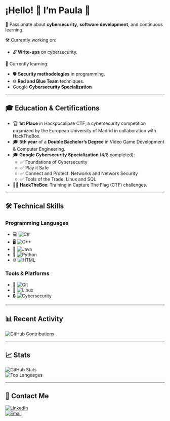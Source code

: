 # ¡Hello! 👋 I’m Paula 🌟  

🎯 Passionate about **cybersecurity**, **software development**, and continuous learning.  

🛠️ Currently working on:  
- 🔓 **Write-ups** on cybersecurity.  

🌱 Currently learning:  
- 🛡️ **Security methodologies** in programming.  
- 🌐 **Red and Blue Team** techniques.
- Google **Cybersecurity Specialization**

---

## 🎓 Education & Certifications  
- 🏆 **1st Place** in Hackpocalipse CTF, a cybersecurity competition organized by the European University of Madrid in collaboration with HackTheBox.
- 🎓 **5th year** of a **Double Bachelor’s Degree** in Video Game Development & Computer Engineering.  
- 🎓 **Google Cybersecurity Specialization** (4/8 completed):  
  - ✅ Foundations of Cybersecurity  
  - ✅ Play it Safe
  - ✅ Connect and Protect: Networks and Network Security
  - ✅ Tools of the Trade: Linux and SQL
- 🧑‍💻 **HackTheBox**: Training in Capture The Flag (CTF) challenges.  

---

## 🛠️ Technical Skills  
### Programming Languages  
- 💻 ![C#](https://img.shields.io/badge/-CSharp-239120?style=flat-square&logo=csharp&logoColor=white)  
- 🖥️ ![C++](https://img.shields.io/badge/-C++-00599C?style=flat-square&logo=cplusplus&logoColor=white)  
- 🌟 ![Java](https://img.shields.io/badge/-Java-007396?style=flat-square&logo=java&logoColor=white)  
- 🐍 ![Python](https://img.shields.io/badge/-Python-3776AB?style=flat-square&logo=python&logoColor=white)  
- 🌐 ![HTML](https://img.shields.io/badge/-HTML-E34F26?style=flat-square&logo=html5&logoColor=white)  

### Tools & Platforms  
- 🔧 ![Git](https://img.shields.io/badge/-Git-F05032?style=flat-square&logo=git&logoColor=white)  
- 🐧 ![Linux](https://img.shields.io/badge/-Linux-FCC624?style=flat-square&logo=linux&logoColor=black)  
- 🔒 ![Cybersecurity](https://img.shields.io/badge/-Cybersecurity-blue?style=flat-square&logo=hackthebox&logoColor=white)  

---

## 📊 Recent Activity  
![GitHub Contributions](https://github-readme-streak-stats.herokuapp.com/?user=PaulaR17&theme=radical&hide_border=true)  

---

## 📈 Stats  
![GitHub Stats](https://github-readme-stats.vercel.app/api?username=PaulaR17&show_icons=true&theme=radical)  
![Top Languages](https://github-readme-stats.vercel.app/api/top-langs/?username=PaulaR17&layout=compact&theme=radical)  

---

## 🌟 Contact Me  
[![LinkedIn](https://img.shields.io/badge/-LinkedIn-blue?style=flat&logo=linkedin)](https://www.linkedin.com/in/paularomerogallart)  
[![Email](https://img.shields.io/badge/-Email-c14438?style=flat&logo=Gmail&logoColor=white)](mailto:paularomerogallart@gmail.com)  

